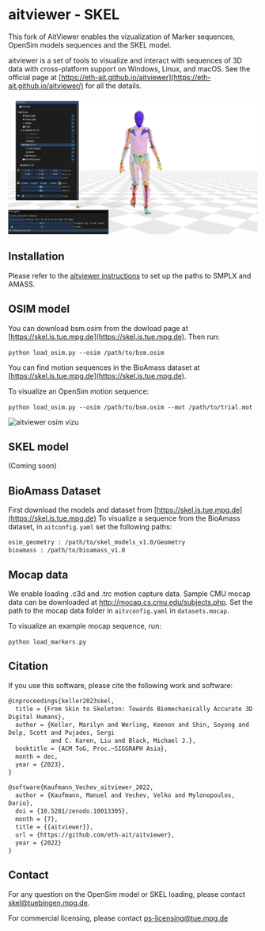 # aitviewer - SKEL

This fork of AitViewer enables the vizualization of Marker sequences, OpenSim models sequences and the SKEL model.

aitviewer is a set of tools to visualize and interact with sequences of 3D data with cross-platform support on Windows, Linux, and macOS. See the official page at [https://eth-ait.github.io/aitviewer](https://eth-ait.github.io/aitviewer/) for all the details.

![aitviewer osim vizu](assets/bioamass_screenshot.png)

## Installation

Please refer to the [aitviewer instructions](https://eth-ait.github.io/aitviewer/frontend.html#configure-the-viewer) to set up the paths to SMPLX and AMASS. 

## OSIM model

You can download bsm.osim from the dowload page at [https://skel.is.tue.mpg.de](https://skel.is.tue.mpg.de). Then run:

```python load_osim.py --osim /path/to/bsm.osim```

You can find motion sequences in the BioAmass dataset at [https://skel.is.tue.mpg.de](https://skel.is.tue.mpg.de).

To visualize an OpenSim motion sequence:

```python load_osim.py --osim /path/to/bsm.osim --mot /path/to/trial.mot```

![aitviewer osim vizu](assets/osim_apose.png)

## SKEL model

(Coming soon)

## BioAmass Dataset

First download the models and dataset from [https://skel.is.tue.mpg.de](https://skel.is.tue.mpg.de) 
To visualize a sequence from the BioAmass dataset, in `aitconfig.yaml` set the following paths:

```
osim_geometry : /path/to/skel_models_v1.0/Geometry
bioamass : /path/to/bioamass_v1.0
```


## Mocap data
    
We enable loading .c3d and .trc motion capture data. Sample CMU mocap data can be downloaded at http://mocap.cs.cmu.edu/subjects.php.  Set the path to the mocap data folder in `aitvconfig.yaml` in `datasets.mocap`.

To visualize an example mocap sequence, run:

```python load_markers.py```

 


## Citation
If you use this software, please cite the following work and software:

```
@inproceedings{keller2023skel,
  title = {From Skin to Skeleton: Towards Biomechanically Accurate 3D Digital Humans},
  author = {Keller, Marilyn and Werling, Keenon and Shin, Soyong and Delp, Scott and Pujades, Sergi 
            and C. Karen, Liu and Black, Michael J.},
  booktitle = {ACM ToG, Proc.~SIGGRAPH Asia},
  month = dec,
  year = {2023},
}
```

```
@software{Kaufmann_Vechev_aitviewer_2022,
  author = {Kaufmann, Manuel and Vechev, Velko and Mylonopoulos, Dario},
  doi = {10.5281/zenodo.10013305},
  month = {7},
  title = {{aitviewer}},
  url = {https://github.com/eth-ait/aitviewer},
  year = {2022}
}
```

## Contact 

For any question on the OpenSim model or SKEL loading, please contact skel@tuebingen.mpg.de.

For commercial licensing, please contact ps-licensing@tue.mpg.de